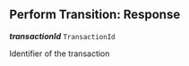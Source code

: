 

## Perform Transition: Response





  
<article>

***transactionId*** `TransactionId` 

Identifier of the transaction

</article>

